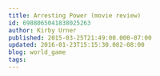 ```yaml
---
title: Arresting Power (movie review)
id: 6988065041838025263
author: Kirby Urner
published: 2015-03-25T21:49:00.000-07:00
updated: 2016-01-23T15:15:30.082-08:00
blog: world_game
tags: 
---
```


